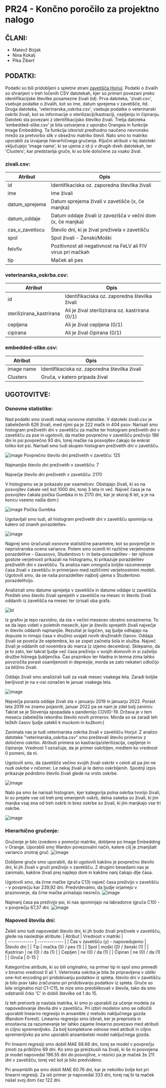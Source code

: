 # PR24 - Končno poročilo za projektno nalogo
## ČLANI:
- Matevž Bizjak
-  Nina Kokalj
- Pika Žibert

## PODATKI:
Podatki so bili pridobljeni s spletne strani [zavetišča Horjul](https://www.zavetisce-horjul.net/spet_doma.php).
Podatki o živalih so shranjeni v treh ločenih CSV datotekah, kjer so primeri povezani preko identifikacijske številke posamezne živali (id). Prva datoteka, 'zivali.csv', vsebuje podatke o živalih, kot so ime, datum sprejema v zavetišče, itd. Druga datoteka, 'veterinarska_oskrba.csv',  vsebuje podatke o veterinarski oskrbi živali, kot so informacije o sterilizaciji/kastraciji, cepljenju in čipiranju. Datoteki sta povezani z identifikacijsko številko živali. Tretja datoteka 'embedded-slike.csv' je bila ustvarjena z uporabo Orangea in funkcije Image Embedding. Ta funkcija izkoristi predhodno naučeno nevronsko mrežo za pretvorbo slik v obsežno matriko števil. Nato smo to matriko uporabili za izvajanje hierarhičnega gručenja. Ključni atributi v tej datoteki vključujejo 'image name', ki se ujema z id-ji v drugih dveh datotekah, ter 'Clusters', kar predstavlja gruče, ki so bile določene za vsako žival.

### zivali.csv:
| Atribut  | Opis |  
| ------------- | ------------- |
| id  | Identifikaciska oz. zaporedna številka živali  |
| ime | Ime živali  |
| datum_sprejema | Datum sprejema živali v zavetišče (x, če manjka)  |
| datum_oddaje | Datum oddaje živali iz zavezišča v večni dom (x, če manjka)  |
| cas_v_zavetiscu | Število dni, ki je žival preživela v zavetišču |
| spol | Spol živali - Ženski/Moški  |
| felvfiv | Pozitivnost ali negativnost na FeLV ali FIV virus pri mačkah  |
| tip | Maček ali pes  |

### veterinarska_oskrba.csv:
| Atribut  | Opis |
| ------------- | ------------- |
| id | Identifikaciska oz. zaporedna številka živali  |
| sterilizirana_kastrirana | Ali je žival sterilizirana oz. kastrirana (0/1) |
| cepljena | Ali je žival cepljena (0/1)  |
| cipirana | Ali je žival čipirana (0/1)  |

### embedded-slike.csv:
| Atribut  | Opis |
| ------------- | ------------- |
| image name | Identifikaciska oz. zaporedna številka živali  |
| Clusters | Gruča, v katero pripada žival |

## UGOTOVITVE:

### Osnovne statistike:
Nad podatki smo izvedli nekaj osnovne statistike.  V datoteki zivali.csv je zabeleženih 626 živali, med njimi pa je 222 mačk in 404 psov. Narisali smo histogram preživetih dni v zavetišču za mačke ter histogram preživetih dni v zavetišču za pse in ugotovili, da mačke povprečno v zavetišču preživijo 186 dni in psi povprečno 93 dni, torej mačke na posvojitev čakajo še enkrat toliko kot psi. Narisali smo tudi skupen histogram preživetih dni v zavetišču.

![image](https://github.com/matevzb03/PR24MBPZNK/assets/162151394/16274ed8-fb4f-4ec1-9dac-602c86b9bacd)
Povprečno število dni preživetih v zavetiču: 125

Najmanjše število dni preživetih v zavetišču: 7

Največje število dni preživetih v zavetišču: 2170

V histogramu se je pokazalo par osamelcev. Obstajajo živali, ki so na posvojitev čakale več kot 1000 dni, torej 3 leta in več.
Največ časa je na posvojitev čakala psička Gumbka in to 2170 dni, kar je skoraj 6 let, a je na koncu vseeno našla dom:)

![image](https://github.com/matevzb03/PR24MBPZNK/assets/162151394/6d6a9de5-30d7-4134-a39b-b885f55c77e4)
Psička Gumbka

Ugotavljali smo tudi, ali histogram preživetih dni v zavetišču spominja na katero od znanih porazdelitev. 

![image](https://github.com/matevzb03/PR24MBPZNK/assets/162151394/5648bcfa-0e99-4bea-8ce6-0065cf18f8b6)

Najprej smo izračunali osnovne statistične parametre, kot so povprečje in nepristranska ocena variance. Potem smo ocenili tri različne verjetnostne porazdelitve - Gaussovo, Studentovo t- in beta-porazdelitev - ter njihove gostote verjetnosti prikazali na histogramu, ki prikazuje porazdelitev preživetih dni v zavetišču. Ta analiza nam omogoča boljše razumevanje časa živali v zavetišču in primerjavo med različnimi verjetnostnimi modeli. Ugotovili smo, da se naša porazdelitev najbolj ujema s Studentovo porazdelitvijo.

Analizirali smo datume sprejetja v zavetišče in datume oddaje iz zavetišča. Prešteli smo število živali sprejetih v zavetišče na mesec in število živali oddanih iz zavetišča na mesec ter izrisali oba grafa.

![bl](https://github.com/matevzb03/PR24MBPZNK/assets/162151394/e9cf59af-7a26-4845-b51f-af16f92b5bc5)

Iz grafov je lepo razvidno, da sta v večini mesecev obratno sorazmerna. To se da lepo videti v poletnih mesecih, kjer je število sprejetih živali največje in število oddanih najmanjše. Rezultat je logičen, saj ljudje odhajajo na dopuste in nimajo časa v družino uvajati novih družinskih članov. Oddaja živali se poveča že septembra, ko se zopet začneta šola in služba. Največ živali je oddanih od novembra do marca (z izjemo decembra). Sklepamo, da je to zato, ker takrat ljudje več časa preživijo v svojih domovih in si zaželijo družbe hišnega ljubljenčka. Čas praznikov ter hladna in temna zima lahko povzročita porast osamljenosti in depresije, morda se zato nekateri odločijo za bližino živali.

Oddajo živali smo analizirali tudi za vsak mesec vsakega leta. Zaradi boljše berljivost je na x-osi označen le januar vsakega leta.

![image](https://github.com/matevzb03/PR24MBPZNK/assets/162151394/61c21bdb-9928-4b6b-8e36-b66097cb0063)

Največja porasta oddaje živali sta v januarju 2019 in januarju 2022. Porast leta 2019 ne znamo pojasniti, januar 2022 pa se nam je zdel bolj zanimiv. Takrat se je Slovenija spopadala s pandemijo COVID-19. Država je v tem mesecu zabeležila rekordno število novih primerov. Morda so se zaradi teh težkih časov ljudje zatekli k muckom in kužkom:)

Zanimala nas je tudi veterinarska oskrba živali v zavetišču Horjul. Z analizo datoteke "veterinarska_oskrba.csv" smo preštevali število primerov z določeno oskrbo. Atributi primera so kastracija/sterilizacija, cepljenje in čipiranje. Vrednost 1 označuje, da je primer oskrbljen, medtem ko vrednost 0 pomeni, da ni.

Ugotovili smo, da zavetišče večino svojih živali oskrbi v celoti ali pa jim ne nudi oskrbe v ničemer. Le nekaj živali je le delno oskrbljenih. Spodnji izpis prikazuje podrobno število živali glede na vrsto oskrbe.

![image](https://github.com/matevzb03/PR24MBPZNK/assets/162151394/21f61013-4f80-427c-9100-7601dfc29f14)

Nato pa smo še narisali histogram, kjer kategorija polna oskrba tvorijo živali, ki so prejele vse od treh prej omenjenih oskrb, delna oskeba so živali, ki jim manjka vsaj ena od treh oskrb in brez oskrbe so živali, ki jim manjkajo vse tri oskrbe.

![image](https://github.com/matevzb03/PR24MBPZNK/assets/162151394/45b1ec34-7bb6-496f-985a-b9c40baa436f)



### Hierarhično gručenje:
Gručenje je bilo izvedeno s pomočjo matrike, dobljene po Image Embedding v Orange. Uporabili smo Wardov povezovalni način, katere cilj je zmanjšati varianco znotraj gruč.
![image](https://github.com/matevzb03/PR24MBPZNK/assets/162151447/f478e55c-20da-419f-b350-3d3f25c46300)

Dobljene gruče smo uporabili, da bi ugotovili kakšno je povprečno število dni, ki jih živali v gruči preživijo v zavetišču. Z drugimi besedami nas je zanimalo, kakšne živali prej najdejo dom in kakšne nanj čakajo dlje časa.

Ugotovili smo, da  črne mačke (gruča C13) največ časa preživijo v zavetišču - v povprečju kar 239,92 dni. Predvidevamo, da ljudje vrjamejo v praznoverje, da črne mačke prinašajo nesrečo.
![image](https://github.com/matevzb03/PR24MBPZNK/assets/162151447/a2d31f95-5f65-4a2f-a804-721e2d4cd227)

Najmanj časa pa preživijo psi, ki nas spominjajo na labradorce (gruča C10) - v povprečju 67,37 dni.
![image](https://github.com/matevzb03/PR24MBPZNK/assets/162151447/977773f5-8e8b-4994-a7cb-7aeec10f2b9b)



### Napoved števila dni:
Želeli smo tudi napovedati število dni, ki jih bodo živali preživele v zavetišču, glede na naslednje atribute:
| Atribut  | Vrednost v matriki |  
| ------------- | ------------- |
| Čas v zavetišču (y) - napovedujemo | Število dni |
| Tip | mačka (0) / pes (1) |
| Spol | moški (0) / ženski (1) |
| Kastriran | ne (0) / da (1) |
| Cepljen | ne (0) / da (1) |
| Čipiran | ne (0) / da (1) |
| Gruča | 0-15 |

Kategorične atribute, ki so bili originalno, na primer tip in spol smo prevedli v binarno vrednost 0 ali 1. Veterinska oskrba je bila že pripravljena v obliki one-hot encoding pri pridobivanju podatkov iz spleta. število dni v zavetišču je bilo prav tako zračunano pri pridobivanju podatkov iz spleta. Gruče so bile originalno nizi C1-C15, te nize smo preoblikovali v števila, tako da smo odstranili črko 'C' in dobili številke od 1 do 15.


Iz teh pretvorb je nastala matrika, ki smo jo uporabili za učenje modela za napovedovanje števila dni v zavetišču. Pri izbiri modelov smo se odločili uporabiti linearno regresijo in ansamble z metodo naključnega gozda (Random Forest). Linearno regresijo smo izbrali, ker je preprosta in enostavna za razumevanje ter lahko zajame linearno povezavo med atributi in ciljno spremenljivko. Za bolj kompleksne odnose med atributi in ciljno spremenljivko pa smo uporabili ansambelski model naključnega gozda.

Pri linearni regresiji smo dobili MAE 68.66 dni, torej se model v povprečju zmoti za približno 69 dni. Ko smo ga preizkusili na živali, ki še ni posvojena je model napovedal 196.55 dni do posvojitve, v resnici pa je maček že 211 dni v zavetišču, torej več kot je bilo predvideno.

Pri ansamblih pa smo dobili MAE 60.76 dni, kar je nekoliko bolje kot pri linearni regresiji. Za isti primer je napovedal 333 dni, torej naj bi ta maček našel svoj dom čez 122 dni. 
